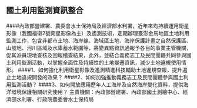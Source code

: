 ## 國土利用監測資訊整合

####內政部營建署、農委會水土保持局及經濟部水利署，近年來均持續運用衛星影像（我國福衛2號衛星影像為主）及遙測技術，定期辦理臺澎金馬地區土地利用監測工作，包含非都市土地、海岸線、海域區土地、海岸保護計畫之自然保護區、山坡地、河川區域及水庫蓄水範圍等，將變異點資訊通報予各目的事業主管機關，促其派員現地查核及回報稽查結果，此外，並結合義務志工及民間團體共同參與國土利用監測活動，以掌握全面性及持續性的土地變遷資訊，減少土地違規使用情形。
####1、如何強化利用衛星影像及遙測精進科技輔助土地違規查報，提升遏止土地違規開發的效果？
####2、如何加強推動義務志工及民間團體參與國土利用監測活動？
####3、如何開放應用歷年人工海岸及自然海岸變化資料，提供海洋環境保護相關研究使用？
主責機關：內政部營建署、內政部國土測繪中心、經濟部水利署、行政院農委會水土保持局